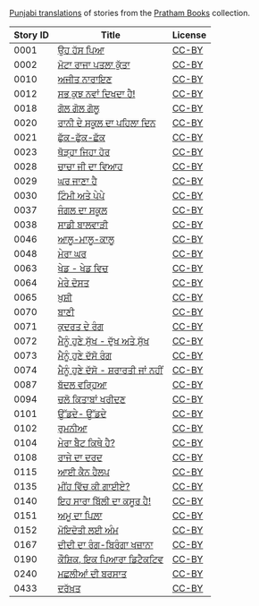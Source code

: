 [Punjabi translations](https://storyweaver.org.in/search?search%5Bquery%5D=&search%5Blanguages%5D%5B%5D=Punjabi) of stories from the [Pratham Books](http://prathambooks.org/) collection.

Story ID | Title | License
-------- | ----- | -------
0001 | [ਉਹ ਹੱਸ ਪਿਆ](https://storyweaver.org.in/stories/4696-oh-hass-pea) | [CC-BY](https://creativecommons.org/licenses/by/4.0/)
0002 | [ਮੋਟਾ ਰਾਜਾ ਪਤਲਾ ਕੁੱਤਾ](https://storyweaver.org.in/stories/12-mota-raja-patla-kutta) | [CC-BY](https://creativecommons.org/licenses/by/4.0/)
0010 | [ਅਜੀਤ ਨਾਰਾਇਣ](https://storyweaver.org.in/stories/65-pehalwaan-ji) | [CC-BY](https://creativecommons.org/licenses/by/4.0/)
0012 | [ਸਭ ਕੁਝ ਨਵਾਂ ਦਿਖਦਾ ਹੈ!](https://storyweaver.org.in/stories/4705-sabh-kujh-nvan-dikhda-hai) | [CC-BY](https://creativecommons.org/licenses/by/4.0/)
0018 | [ਗੋਲ ਗੋਲ ਗੋਲੂ](https://storyweaver.org.in/stories/93-gol-gol-goloo) | [CC-BY](https://creativecommons.org/licenses/by/4.0/)
0020 | [ਰਾਨੀ ਦੇ ਸਕੂਲ ਦਾ ਪਹਿਲਾ ਦਿਨ](https://storyweaver.org.in/stories/2282-rani-de-school-da-pehla-din) | [CC-BY](https://creativecommons.org/licenses/by/4.0/)
0021 | [ਛੁੱਕ-ਛੁੱਕ-ਛੱਕ](https://storyweaver.org.in/stories/104-chhuk-chhuk-chhak) | [CC-BY](https://creativecommons.org/licenses/by/4.0/)
0023 | [ਥੋੜ੍ਹਾ ਜਿਹਾ ਹੋਰ](https://storyweaver.org.in/stories/115-thoda-jeha-hor) | [CC-BY](https://creativecommons.org/licenses/by/4.0/)
0028 | [ਚਾਚਾ ਜੀ ਦਾ ਵਿਆਹ](https://storyweaver.org.in/stories/5306-chacha-ji-da-viah) | [CC-BY](https://creativecommons.org/licenses/by/4.0/)
0029 | [ਘਰ ਜਾਣਾ ਹੈ](https://storyweaver.org.in/stories/310-ghar-jaana-hai) | [CC-BY](https://creativecommons.org/licenses/by/4.0/)
0030 | [ਟਿੰਮੀ ਅਤੇ ਪੇਪੇ](https://storyweaver.org.in/stories/311-timmy-ate-pepe) | [CC-BY](https://creativecommons.org/licenses/by/4.0/)
0037 | [ਜੰਗਲ ਦਾ ਸਕੂਲ](https://storyweaver.org.in/stories/558-jungle-da-school) | [CC-BY](https://creativecommons.org/licenses/by/4.0/)
0038 | [ਸਾਡੀ ਬਾਲਵਾੜੀ](https://storyweaver.org.in/stories/618-sadi-balwadi) | [CC-BY](https://creativecommons.org/licenses/by/4.0/)
0046 | [ਆਲੂ-ਮਾਲੂ-ਕਾਲੂ](https://storyweaver.org.in/stories/586-aaloo-maaloo-kaaloo) | [CC-BY](https://creativecommons.org/licenses/by/4.0/)
0048 | [ਮੇਰਾ ਘਰ](https://storyweaver.org.in/stories/5304-mera-ghar) | [CC-BY](https://creativecommons.org/licenses/by/4.0/)
0063 | [ਖੇਡ - ਖੇਡ ਵਿਚ](https://storyweaver.org.in/stories/582-khed-khed-vich) | [CC-BY](https://creativecommons.org/licenses/by/4.0/)
0064 | [ਮੇਰੇ ਦੋਸਤ](https://storyweaver.org.in/stories/584-mere-dost) | [CC-BY](https://creativecommons.org/licenses/by/4.0/)
0065 | [ਖ਼ੁਸ਼ੀ](https://storyweaver.org.in/stories/430-khushi) | [CC-BY](https://creativecommons.org/licenses/by/4.0/)
0070 | [ਬਾਣੀ](https://storyweaver.org.in/stories/400-baani) | [CC-BY](https://creativecommons.org/licenses/by/4.0/)
0071 | [ਕੁਦਰਤ ਦੇ ਰੰਗ](https://storyweaver.org.in/stories/414-kudarat-de-rang) | [CC-BY](https://creativecommons.org/licenses/by/4.0/)
0072 | [ਮੈਨੂੰ ਹੁਣੇ ਸੁੱਖ - ਦੁੱਖ ਅਤੇ ਸੁੱਖ](https://storyweaver.org.in/stories/460-menu-hune-daso-dhukh-ate-sukh) | [CC-BY](https://creativecommons.org/licenses/by/4.0/)
0073 | [ਮੈਨੂੰ ਹੁਣੇ ਦੱਸੋ ਰੰਗ](https://storyweaver.org.in/stories/467-menu-hune-daso-rang) | [CC-BY](https://creativecommons.org/licenses/by/4.0/)
0074 | [ਮੈਨੂੰ ਹੁਣੇ ਦੱਸੋ - ਸ਼ਰਾਰਤੀ ਜਾਂ ਨਹੀਂ](https://storyweaver.org.in/stories/476-menu-hune-daso-shararti-jaan-nahin) | [CC-BY](https://creativecommons.org/licenses/by/4.0/)
0087 | [ਬੱਦਲ ਵਰ੍ਹਿਆ](https://storyweaver.org.in/stories/721-baddal-variah) | [CC-BY](https://creativecommons.org/licenses/by/4.0/)
0094 | [ਚਲੋ ਕਿਤਾਬਾਂ ਖਰੀਦਣ](https://storyweaver.org.in/stories/765-chalo-kitaban-kharidan) | [CC-BY](https://creativecommons.org/licenses/by/4.0/)
0101 | [ਉੱਡਦੇ- ਉੱਡਦੇ](https://storyweaver.org.in/stories/845-udade-udade) | [CC-BY](https://creativecommons.org/licenses/by/4.0/)
0102 | [ਰੁਮਨੀਆ](https://storyweaver.org.in/stories/852-rumniya) | [CC-BY](https://creativecommons.org/licenses/by/4.0/)
0104 | [ਮੇਰਾ ਬੈਟ ਕਿਥੇ ਹੈ?](https://storyweaver.org.in/stories/872-mera-bat-kithe-hai) | [CC-BY](https://creativecommons.org/licenses/by/4.0/)
0108 | [ਰਾਜੇ ਦਾ ਦਰਦ](https://storyweaver.org.in/stories/932-raje-da-dard) | [CC-BY](https://creativecommons.org/licenses/by/4.0/)
0115 | [ਆਈ ਕੈਨ ਹੈਲਪ](https://storyweaver.org.in/stories/2695-aayi-can-help) | [CC-BY](https://creativecommons.org/licenses/by/4.0/)
0135 | [ਮੀਂਹ ਵਿੱਚ ਕੀ ਗਾਈਏ?](https://storyweaver.org.in/stories/2656-meenh-vich-ki-gayiye) | [CC-BY](https://creativecommons.org/licenses/by/4.0/)
0140 | [ਇਹ ਸਾਰਾ ਬਿੱਲੀ ਦਾ ਕਸੂਰ ਹੈ!](https://storyweaver.org.in/stories/2013-ih-saara-billi-da-kasoor-hai) | [CC-BY](https://creativecommons.org/licenses/by/4.0/)
0151 | [ਅਮੂ ਦਾ ਪਿਲ਼ਾ](https://storyweaver.org.in/stories/1717-ammu-da-pilla) | [CC-BY](https://creativecommons.org/licenses/by/4.0/)
0152 | [ਮੋਇਦੋਤੀ ਲਈ ਅੰਮ](https://storyweaver.org.in/stories/4567-moidootty-layi-amb) | [CC-BY](https://creativecommons.org/licenses/by/4.0/)
0167 | [ਦੀਦੀ ਦਾ ਰੰਗ-ਬਿਰੰਗਾ ਖਜ਼ਾਨਾ](https://storyweaver.org.in/stories/5299-didi-da-rang-biranga-khajana) | [CC-BY](https://creativecommons.org/licenses/by/4.0/)
0190 | [ਕੌਸ਼ਿਕ, ਇਕ ਪਿਆਰਾ ਡਿਟੈਕਟਿਵ](https://storyweaver.org.in/stories/2256-kaushik-ik-pyara-detective) | [CC-BY](https://creativecommons.org/licenses/by/4.0/)
0240 | [ਮਛਲੀਆਂ ਦੀ ਬਰਸਾਤ](https://storyweaver.org.in/stories/4422-machliyan-di-barsaat) | [CC-BY](https://creativecommons.org/licenses/by/4.0/)
0433 | [ਦਰੱਖ਼ਤ](https://storyweaver.org.in/stories/368-drakhat) | [CC-BY](https://creativecommons.org/licenses/by/4.0/)
